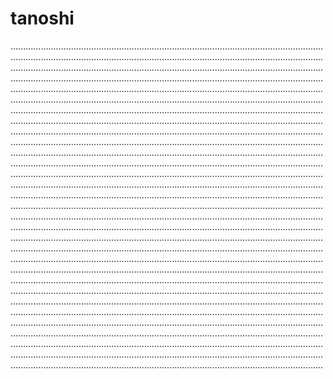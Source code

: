 # tanoshi

....................................................................................................................................................................................................................................................................................................................................................................................................................................................................................................................................................................................................................................................................................................................................................................................................................................................................................................................................................................................................................................................................................................................................................................................................................................................................................................................................................................................................................................................................................................................................................................................................................................................................................................................................................................................................................................................................................................................................................................................................................................................................................................................................................................................................................................................................................................................................................................................................................................................................................................................................................................................................................................................................................................................................................................................................................................................................................................................................................................................................................................................................................................................................................................................................................................................................................................................................................................................................................................................................................................................................................................................................................................................................................................................................................................................................................................................................................................................................................................................................